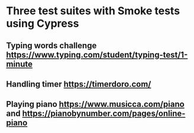 # Three test suites with Smoke tests using Cypress

## Typing words challenge https://www.typing.com/student/typing-test/1-minute

## Handling timer https://timerdoro.com/

## Playing piano https://www.musicca.com/piano and https://pianobynumber.com/pages/online-piano
